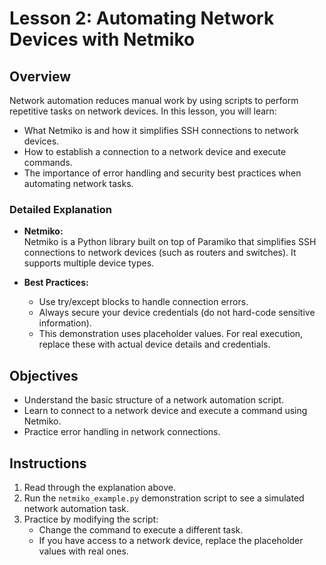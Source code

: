 # Lesson 2: Automating Network Devices with Netmiko

## Overview
Network automation reduces manual work by using scripts to perform repetitive tasks on network devices. In this lesson, you will learn:
- What Netmiko is and how it simplifies SSH connections to network devices.
- How to establish a connection to a network device and execute commands.
- The importance of error handling and security best practices when automating network tasks.

### Detailed Explanation
- **Netmiko:**  
  Netmiko is a Python library built on top of Paramiko that simplifies SSH connections to network devices (such as routers and switches). It supports multiple device types.
  
- **Best Practices:**  
  - Use try/except blocks to handle connection errors.
  - Always secure your device credentials (do not hard-code sensitive information).
  - This demonstration uses placeholder values. For real execution, replace these with actual device details and credentials.

## Objectives
- Understand the basic structure of a network automation script.
- Learn to connect to a network device and execute a command using Netmiko.
- Practice error handling in network connections.

## Instructions
1. Read through the explanation above.
2. Run the `netmiko_example.py` demonstration script to see a simulated network automation task.
3. Practice by modifying the script:
   - Change the command to execute a different task.
   - If you have access to a network device, replace the placeholder values with real ones.
